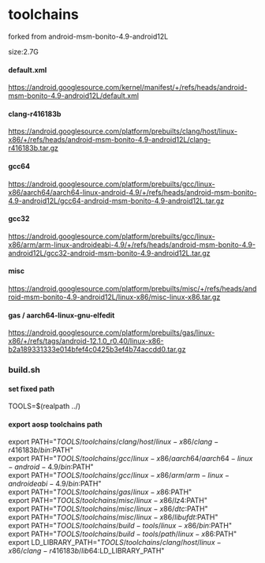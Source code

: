 # toolchains
forked from android-msm-bonito-4.9-android12L

size:2.7G

#### default.xml

https://android.googlesource.com/kernel/manifest/+/refs/heads/android-msm-bonito-4.9-android12L/default.xml

#### clang-r416183b

https://android.googlesource.com/platform/prebuilts/clang/host/linux-x86/+/refs/heads/android-msm-bonito-4.9-android12L/clang-r416183b.tar.gz

#### gcc64

https://android.googlesource.com/platform/prebuilts/gcc/linux-x86/aarch64/aarch64-linux-android-4.9/+/refs/heads/android-msm-bonito-4.9-android12L/gcc64-android-msm-bonito-4.9-android12L.tar.gz

#### gcc32

https://android.googlesource.com/platform/prebuilts/gcc/linux-x86/arm/arm-linux-androideabi-4.9/+/refs/heads/android-msm-bonito-4.9-android12L/gcc32-android-msm-bonito-4.9-android12L.tar.gz

#### misc

https://android.googlesource.com/platform/prebuilts/misc/+/refs/heads/android-msm-bonito-4.9-android12L/linux-x86/misc-linux-x86.tar.gz

#### gas / aarch64-linux-gnu-elfedit

https://android.googlesource.com/platform/prebuilts/gas/linux-x86/+/refs/tags/android-12.1.0_r0.40/linux-x86-b2a189331333e014bfef4c0425b3ef4b74accdd0.tar.gz


### build.sh
#### set fixed path

TOOLS=$(realpath ../)  

#### export aosp toolchains path

export PATH="${TOOLS}/toolchains/clang/host/linux-x86/clang-r416183b/bin:$PATH"   
export PATH="${TOOLS}/toolchains/gcc/linux-x86/aarch64/aarch64-linux-android-4.9/bin:$PATH"  
export PATH="${TOOLS}/toolchains/gcc/linux-x86/arm/arm-linux-androideabi-4.9/bin:$PATH"  
export PATH="${TOOLS}/toolchains/gas/linux-x86:$PATH"  
export PATH="${TOOLS}/toolchains/misc/linux-x86/lz4:$PATH"  
export PATH="${TOOLS}/toolchains/misc/linux-x86/dtc:$PATH"  
export PATH="${TOOLS}/toolchains/misc/linux-x86/libufdt:$PATH"  
export PATH="${TOOLS}/toolchains/build-tools/linux-x86/bin:$PATH"  
export PATH="${TOOLS}/toolchains/build-tools/path/linux-x86:$PATH"  
export LD_LIBRARY_PATH="${TOOLS}/toolchains/clang/host/linux-x86/clang-r416183b/lib64:$LD_LIBRARY_PATH"  
